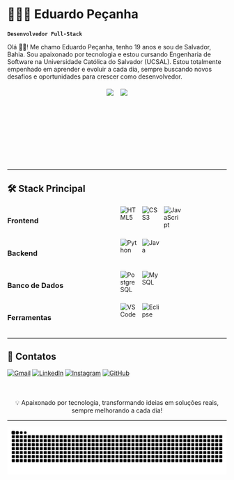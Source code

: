 # 👨🏻‍💻 Eduardo Peçanha 
**`Desenvolvedor Full-Stack`**

Olá 🖐🏼! Me chamo Eduardo Peçanha, tenho 19 anos e sou de Salvador, Bahia. Sou apaixonado por tecnologia e estou cursando Engenharia de Software na Universidade Católica do Salvador (UCSAL). Estou totalmente empenhado em aprender e evoluir a cada dia, sempre buscando novos desafios e oportunidades para crescer como desenvolvedor.

<div style="display: flex; gap: 16px; justify-content: center; margin: 20px 0;">
  <img height="165em" src="https://github-readme-stats.vercel.app/api?username=EduardoPec&show_icons=true&theme=dracula&hide_border=true&include_all_commits=true" />
  <img height="165em" src="https://github-readme-stats.vercel.app/api/top-langs/?username=EduardoPec&layout=compact&theme=dracula&hide_border=true&hide=procfile" />
</div>

---
## 🛠 Stack Principal

<div style="display: grid; grid-template-columns: repeat(auto-fit, minmax(200px, 1fr)); gap: 15px; margin: 20px 0;">

### **Frontend**
<div style="display: flex; gap: 10px;">
  <img src="https://cdn.jsdelivr.net/gh/devicons/devicon@latest/icons/html5/html5-original.svg" width="40" title="HTML5"/>
  <img src="https://cdn.jsdelivr.net/gh/devicons/devicon@latest/icons/css3/css3-original.svg" width="40" title="CSS3"/>
  <img src="https://cdn.jsdelivr.net/gh/devicons/devicon@latest/icons/javascript/javascript-original.svg" width="40" title="JavaScript"/>
</div>

### **Backend**
<div style="display: flex; gap: 10px;">
  <img src="https://cdn.jsdelivr.net/gh/devicons/devicon@latest/icons/python/python-original.svg" width="40" title="Python"/>
  <img src="https://cdn.jsdelivr.net/gh/devicons/devicon@latest/icons/java/java-original.svg" width="40" title="Java"/>
</div>

### **Banco de Dados**
<div style="display: flex; gap: 10px;">
  <img src="https://cdn.jsdelivr.net/gh/devicons/devicon@latest/icons/postgresql/postgresql-plain.svg" width="40" title="PostgreSQL"/>
  <img src="https://cdn.jsdelivr.net/gh/devicons/devicon@latest/icons/mysql/mysql-original.svg" width="40" title="MySQL"/>
</div>

### **Ferramentas**
<div style="display: flex; gap: 10px;">
  <img src="https://cdn.jsdelivr.net/gh/devicons/devicon@latest/icons/vscode/vscode-original.svg" width="40" title="VS Code"/>
  <img src="https://cdn.jsdelivr.net/gh/devicons/devicon@latest/icons/eclipse/eclipse-original.svg" width="40" title="Eclipse"/>
</div>
</div>

---
## 📩 Contatos

[![Gmail](https://img.shields.io/badge/Gmail-D14836?style=for-the-badge&logo=gmail&logoColor=white)](mailto:eduardopecanha05@gmail.com)
[![LinkedIn](https://img.shields.io/badge/LinkedIn-0077B5?style=for-the-badge&logo=linkedin&logoColor=white)](https://www.linkedin.com/in/eduardopecanhasantos/)
[![Instagram](https://img.shields.io/badge/Instagram-E4405F?style=for-the-badge&logo=instagram&logoColor=white)](https://www.instagram.com/dudupecanha_/)
[![GitHub](https://img.shields.io/badge/GitHub-100000?style=for-the-badge&logo=github&logoColor=white)](https://www.github.com/EduardoPec)

<br><p align="center" style="margin-top: 20px;">
  💡 Apaixonado por tecnologia, transformando ideias em soluções reais, sempre melhorando a cada dia!
</p>

---
<p align="center">
  <img src="https://raw.githubusercontent.com/EduardoPec/EduardoPec/output/github-contribution-grid-snake-dark.svg" alt="Snake animation"/>
</p>
